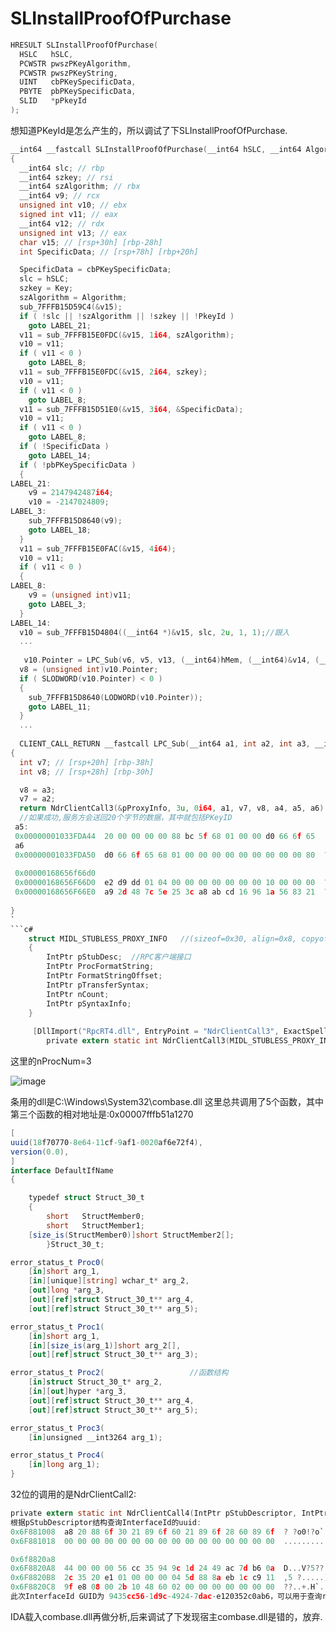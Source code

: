 # SLInstallProofOfPurchase
```c
HRESULT SLInstallProofOfPurchase(
  HSLC   hSLC,
  PCWSTR pwszPKeyAlgorithm,
  PCWSTR pwszPKeyString,
  UINT   cbPKeySpecificData,
  PBYTE  pbPKeySpecificData,
  SLID   *pPkeyId
);
```

想知道PKeyId是怎么产生的，所以调试了下SLInstallProofOfPurchase.
```c
__int64 __fastcall SLInstallProofOfPurchase(__int64 hSLC, __int64 Algorithm, __int64 Key, int cbPKeySpecificData, __int64 pbPKeySpecificData, __int64 PkeyId)
{
  __int64 slc; // rbp
  __int64 szkey; // rsi
  __int64 szAlgorithm; // rbx
  __int64 v9; // rcx
  unsigned int v10; // ebx
  signed int v11; // eax
  __int64 v12; // rdx
  unsigned int v13; // eax
  char v15; // [rsp+30h] [rbp-28h]
  int SpecificData; // [rsp+78h] [rbp+20h]

  SpecificData = cbPKeySpecificData;
  slc = hSLC;
  szkey = Key;
  szAlgorithm = Algorithm;
  sub_7FFFB15D59C4(&v15);
  if ( !slc || !szAlgorithm || !szkey || !PkeyId )
    goto LABEL_21;
  v11 = sub_7FFFB15E0FDC(&v15, 1i64, szAlgorithm);
  v10 = v11;
  if ( v11 < 0 )
    goto LABEL_8;
  v11 = sub_7FFFB15E0FDC(&v15, 2i64, szkey);
  v10 = v11;
  if ( v11 < 0 )
    goto LABEL_8;
  v11 = sub_7FFFB15D51E0(&v15, 3i64, &SpecificData);
  v10 = v11;
  if ( v11 < 0 )
    goto LABEL_8;
  if ( !SpecificData )
    goto LABEL_14;
  if ( !pbPKeySpecificData )
  {
LABEL_21:
    v9 = 2147942487i64;
    v10 = -2147024809;
LABEL_3:
    sub_7FFFB15D8640(v9);
    goto LABEL_18;
  }
  v11 = sub_7FFFB15E0FAC(&v15, 4i64);
  v10 = v11;
  if ( v11 < 0 )
  {
LABEL_8:
    v9 = (unsigned int)v11;
    goto LABEL_3;
  }
LABEL_14:
  v10 = sub_7FFFB15D4804((__int64 *)&v15, slc, 2u, 1, 1);//跟入
  ...
  
   v10.Pointer = LPC_Sub(v6, v5, v13, (__int64)hMem, (__int64)&v14, (__int64)&v16).Pointer;
  v8 = (unsigned int)v10.Pointer;
  if ( SLODWORD(v10.Pointer) < 0 )
  {
    sub_7FFFB15D8640(LODWORD(v10.Pointer));
    goto LABEL_11;
  }
  ...
  
  CLIENT_CALL_RETURN __fastcall LPC_Sub(__int64 a1, int a2, int a3, __int64 a4, __int64 a5, __int64 a6)
{
  int v7; // [rsp+20h] [rbp-38h]
  int v8; // [rsp+28h] [rbp-30h]

  v8 = a3;
  v7 = a2;
  return NdrClientCall3(&pProxyInfo, 3u, 0i64, a1, v7, v8, a4, a5, a6);// RPC客户端调用,通过RpcViewer查看调用的是哪个DLL及函数
  //如果成功,服务方会送回20个字节的数据，其中就包括PKeyID
 a5:
 0x00000001033FDA44  20 00 00 00 00 88 bc 5f 68 01 00 00 d0 66 6f 65   ....??_h...?foe
 a6
 0x00000001033FDA50  d0 66 6f 65 68 01 00 00 00 00 00 00 00 00 00 80  ?foeh..........€   //PkeyID存储地址
 
 0x00000168656f66d0
 0x00000168656F66D0  e2 d9 dd 01 04 00 00 00 00 00 00 00 10 00 00 00  ???.............
 0x00000168656F66E0  a9 2d 48 7c 5e 25 3c a8 ab cd 16 96 1a 56 83 21  ?-H|^%<???.?.V?!  //pkeyID
  
}
`
```c#
    struct MIDL_STUBLESS_PROXY_INFO   //(sizeof=0x30, align=0x8, copyof_25)
    {
        IntPtr pStubDesc;  //RPC客户端接口
        IntPtr ProcFormatString;
        IntPtr FormatStringOffset;
        IntPtr pTransferSyntax;
        IntPtr nCount;
        IntPtr pSyntaxInfo;
    }
    
     [DllImport("RpcRT4.dll", EntryPoint = "NdrClientCall3", ExactSpelling = false, CharSet = CharSet.Unicode)]
        private extern static int NdrClientCall3(MIDL_STUBLESS_PROXY_INFO pProxyInfo, ulong nProcNum, IntPtr pReturnValue, IntPtr a1, int a2, int a3, IntPtr a4, IntPtr a5, IntPtr a6);
```

这里的nProcNum=3

![image](https://github.com/laomms/SLInstallProofOfPurchase/blob/master/1.png)

条用的dll是C:\Windows\System32\combase.dll
这里总共调用了5个函数，其中第三个函数的相对地址是:0x00007fffb51a1270
```c#
[
uuid(18f70770-8e64-11cf-9af1-0020af6e72f4),
version(0.0),
]
interface DefaultIfName
{

	typedef struct Struct_30_t
	{
		short 	StructMember0;
		short 	StructMember1;
	[size_is(StructMember0)]short StructMember2[];
		}Struct_30_t;

error_status_t Proc0(
	[in]short arg_1, 
	[in][unique][string] wchar_t* arg_2, 
	[out]long *arg_3, 
	[out][ref]struct Struct_30_t** arg_4, 
	[out][ref]struct Struct_30_t** arg_5);

error_status_t Proc1(
	[in]short arg_1, 
	[in][size_is(arg_1)]short arg_2[], 
	[out][ref]struct Struct_30_t** arg_3);

error_status_t Proc2(                   //函数结构
	[in]struct Struct_30_t* arg_2, 
	[in][out]hyper *arg_3, 
	[out][ref]struct Struct_30_t** arg_4, 
	[out][ref]struct Struct_30_t** arg_5);

error_status_t Proc3(
	[in]unsigned __int3264 arg_1);

error_status_t Proc4(
	[in]long arg_1);
} 
```


32位的调用的是NdrClientCall2:
```c
private extern static int NdrClientCall4(IntPtr pStubDescriptor, IntPtr pFormat, IntPtr Handle, int DataSize, int Data, IntPtr ResponseSize, IntPtr Response,IntPtr a6);
根据pStubDescriptor结构查询InterfaceId的uuid:
0x6F881008  a8 20 88 6f 30 21 89 6f 60 21 89 6f 28 60 89 6f  ? ?o0!?o`!?o(`?o
0x6F881018  00 00 00 00 00 00 00 00 00 00 00 00 00 00 00 00  ................

0x6f8820a8
0x6F8820A8  44 00 00 00 56 cc 35 94 9c 1d 24 49 ac 7d b6 0a  D...V?5??.$I?}?.
0x6F8820B8  2c 35 20 e1 01 00 00 00 04 5d 88 8a eb 1c c9 11  ,5 ?.....]???.?.
0x6F8820C8  9f e8 08 00 2b 10 48 60 02 00 00 00 00 00 00 00  ??..+.H`........
此次InterfaceId GUID为 9435cc56-1d9c-4924-7dac-e120352c0ab6，可以用于查询rpcview
```
IDA载入combase.dll再做分析,后来调试了下发现宿主combase.dll是错的，放弃.
